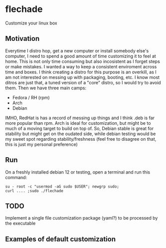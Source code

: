 # flechade
Customize your linux box

## Motivation
Everytime I distro hop, get a new computer or install somebody else's computer, I need to spend a good amount of time customizing it to feel at home.
This is not only time consuming but also incosistent as I forget steps or make mistakes. I wanted a way to keep a consistent enviroment across time and boxes.
I think creating a distro for this purpose is an overkill, as I am not interested on messing up with packaging, booting, etc.
I know most ditros are just that, a tuned version of a "core" distro, so I would try to avoid them. Then we have three main camps:

- Fedora / RH (rpm)
- Arch
- Debian

IMHO, RedHat is has a record of messing up things and I think .deb is far more popular than rpm. Arch is ideal for customization, but might be to much of a moving target to build on top of. So, Debian stable is great for stability but might get on the oudated side, while debian testing would be my sweet spot regarding stability/freshness (feel free to disagree on that, this is just my personal preference)

## Run
On a freshly installed debian 12 or testing, open a terminal and run this command:

```
su - root -c "usermod -aG sudo $USER"; newgrp sudo; 
curl .... ;sudo ./flechade
```

## TODO
Implement a single file customization package (yaml?) to be processed by the executable

## Examples of default customization
